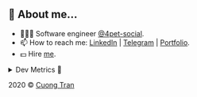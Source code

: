 ## 🦄 About me...

- 🧑🏻‍💻 Software engineer [@4pet-social](https://github.com/4pet-social).
- 📫 How to reach me: [LinkedIn](https://linkedin.com/in/103cuong) | [Telegram](https://t.me/cuong103) | [Portfolio](https://103cuong.github.io/).
- 💵 Hire [me](mailto:103cuong@gmail.com).

<details><summary>Dev Metrics 💅</summary>

<!--START_SECTION:waka-->
![Profile Views](http://img.shields.io/badge/Profile%20Views-28-blue)

![Lines of code](https://img.shields.io/badge/From%20Hello%20World%20I%27ve%20Written-17.5%20million%20lines%20of%20code-blue)

**🐱 My Github Data** 

> 🏆 2,306 Contributions in the Year 2020
 > 
> 📦 496.6 kB Used in Github's Storage 
 > 
> 💼 Opted to Hire
 > 
> 📜 151 Public Repositories
 > 
> 🔑 0 Private Repository 
 > 
**I'm a Night 🦉** 

```text
🌞 Morning    63 commits     ███░░░░░░░░░░░░░░░░░░░░░░   12.68% 
🌆 Daytime    159 commits    ████████░░░░░░░░░░░░░░░░░   31.99% 
🌃 Evening    169 commits    ████████░░░░░░░░░░░░░░░░░   34.0% 
🌙 Night      106 commits    █████░░░░░░░░░░░░░░░░░░░░   21.33%

```
📅 **I'm Most Productive on Thursday** 

```text
Monday       67 commits     ███░░░░░░░░░░░░░░░░░░░░░░   13.48% 
Tuesday      70 commits     ███░░░░░░░░░░░░░░░░░░░░░░   14.08% 
Wednesday    56 commits     ██░░░░░░░░░░░░░░░░░░░░░░░   11.27% 
Thursday     106 commits    █████░░░░░░░░░░░░░░░░░░░░   21.33% 
Friday       63 commits     ███░░░░░░░░░░░░░░░░░░░░░░   12.68% 
Saturday     61 commits     ███░░░░░░░░░░░░░░░░░░░░░░   12.27% 
Sunday       74 commits     ███░░░░░░░░░░░░░░░░░░░░░░   14.89%

```


📊 **This Week I Spent My Time On** 

```text
⌚︎ Time Zone: Asia/Ho_Chi_Minh

💬 Programming Languages: 
TypeScript               17 hrs 8 mins       █████████████░░░░░░░░░░░░   53.68% 
YAML                     6 hrs 10 mins       ████░░░░░░░░░░░░░░░░░░░░░   19.32% 
JSON                     5 hrs 7 mins        ████░░░░░░░░░░░░░░░░░░░░░   16.03% 
SQL                      53 mins             ░░░░░░░░░░░░░░░░░░░░░░░░░   2.8% 
Other                    39 mins             ░░░░░░░░░░░░░░░░░░░░░░░░░   2.05%

🔥 Editors: 
WebStorm                 20 hrs 13 mins      ███████████████░░░░░░░░░░   63.31% 
VS Code                  11 hrs 42 mins      █████████░░░░░░░░░░░░░░░░   36.69%

```

**I Mostly Code in TypeScript** 

```text
TypeScript               49 repos            ████████████░░░░░░░░░░░░░   50.0% 
JavaScript               19 repos            ████░░░░░░░░░░░░░░░░░░░░░   19.39% 
Go                       18 repos            ████░░░░░░░░░░░░░░░░░░░░░   18.37% 
Dockerfile               3 repos             ░░░░░░░░░░░░░░░░░░░░░░░░░   3.06% 
Dart                     2 repos             ░░░░░░░░░░░░░░░░░░░░░░░░░   2.04%

```



<!--END_SECTION:waka-->
</details>

2020 © [Cuong Tran](https://github.com/103cuong)
